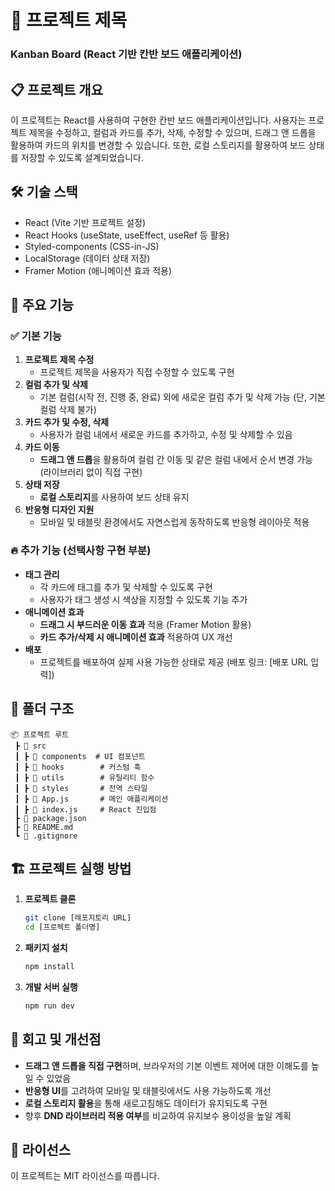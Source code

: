 # 📌 프로젝트 제목

### Kanban Board (React 기반 칸반 보드 애플리케이션)

## 📋 프로젝트 개요
이 프로젝트는 React를 사용하여 구현한 칸반 보드 애플리케이션입니다. 사용자는 프로젝트 제목을 수정하고, 컬럼과 카드를 추가, 삭제, 수정할 수 있으며, 드래그 앤 드롭을 활용하여 카드의 위치를 변경할 수 있습니다. 또한, 로컬 스토리지를 활용하여 보드 상태를 저장할 수 있도록 설계되었습니다.

## 🛠 기술 스택
- React (Vite 기반 프로젝트 설정)
- React Hooks (useState, useEffect, useRef 등 활용)
- Styled-components (CSS-in-JS)
- LocalStorage (데이터 상태 저장)
- Framer Motion (애니메이션 효과 적용)

## 🚀 주요 기능

### ✅ 기본 기능
1. **프로젝트 제목 수정**
   - 프로젝트 제목을 사용자가 직접 수정할 수 있도록 구현
2. **컬럼 추가 및 삭제**
   - 기본 컬럼(시작 전, 진행 중, 완료) 외에 새로운 컬럼 추가 및 삭제 가능 (단, 기본 컬럼 삭제 불가)
3. **카드 추가 및 수정, 삭제**
   - 사용자가 컬럼 내에서 새로운 카드를 추가하고, 수정 및 삭제할 수 있음
4. **카드 이동**
   - **드래그 앤 드롭**을 활용하여 컬럼 간 이동 및 같은 컬럼 내에서 순서 변경 가능 (라이브러리 없이 직접 구현)
5. **상태 저장**
   - **로컬 스토리지**를 사용하여 보드 상태 유지
6. **반응형 디자인 지원**
   - 모바일 및 태블릿 환경에서도 자연스럽게 동작하도록 반응형 레이아웃 적용

### 🔥 추가 기능 (선택사항 구현 부분)
- **태그 관리**
  - 각 카드에 태그를 추가 및 삭제할 수 있도록 구현
  - 사용자가 태그 생성 시 색상을 지정할 수 있도록 기능 추가
- **애니메이션 효과**
  - **드래그 시 부드러운 이동 효과** 적용 (Framer Motion 활용)
  - **카드 추가/삭제 시 애니메이션 효과** 적용하여 UX 개선
- **배포**
  - 프로젝트를 배포하여 실제 사용 가능한 상태로 제공 (배포 링크: [배포 URL 입력])

## 📂 폴더 구조
```
📦 프로젝트 루트
 ┣ 📂 src
 ┃ ┣ 📂 components  # UI 컴포넌트
 ┃ ┣ 📂 hooks        # 커스텀 훅
 ┃ ┣ 📂 utils        # 유틸리티 함수
 ┃ ┣ 📂 styles       # 전역 스타일
 ┃ ┣ 📝 App.js       # 메인 애플리케이션
 ┃ ┣ 📝 index.js     # React 진입점
 ┣ 📝 package.json
 ┣ 📝 README.md
 ┗ 📝 .gitignore
```

## 🏗 프로젝트 실행 방법
1. **프로젝트 클론**
   ```sh
   git clone [레포지토리 URL]
   cd [프로젝트 폴더명]
   ```
2. **패키지 설치**
   ```sh
   npm install
   ```
3. **개발 서버 실행**
   ```sh
   npm run dev
   ```

## 📝 회고 및 개선점
- **드래그 앤 드롭을 직접 구현**하며, 브라우저의 기본 이벤트 제어에 대한 이해도를 높일 수 있었음
- **반응형 UI**를 고려하여 모바일 및 태블릿에서도 사용 가능하도록 개선
- **로컬 스토리지 활용**을 통해 새로고침해도 데이터가 유지되도록 구현
- 향후 **DND 라이브러리 적용 여부**를 비교하여 유지보수 용이성을 높일 계획

## 📌 라이선스
이 프로젝트는 MIT 라이선스를 따릅니다.

